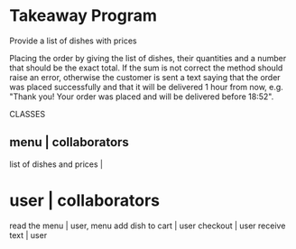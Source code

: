 Takeaway Program
====================

Provide a list of dishes with prices

Placing the order by giving the list of dishes, their quantities and a number that should be the exact total. If the sum is not correct the method should raise an error, otherwise the customer is sent a text saying that the order was placed successfully and that it will be delivered 1 hour from now, e.g. "Thank you! Your order was placed and will be delivered before 18:52".

CLASSES

menu                        |  collaborators
----------------------------------------------------------
list of dishes and prices   | 


user                        |  collaborators
==========================================================
read the menu               | user, menu
add dish to cart            | user
checkout                    | user
receive text                | user






